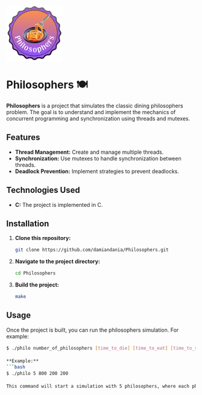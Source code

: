 <p>
<img src="https://github.com/damiandania/damiandania/blob/main/Pics/Philosophers.png"
    alt="Project pic" width="150" height="150"/>
</p>

# Philosophers 🍽️

**Philosophers** is a project that simulates the classic dining philosophers problem. The goal is to understand and implement the mechanics of concurrent programming and synchronization using threads and mutexes.

## Features

- **Thread Management:** Create and manage multiple threads.
- **Synchronization:** Use mutexes to handle synchronization between threads.
- **Deadlock Prevention:** Implement strategies to prevent deadlocks.

## Technologies Used

- **C:** The project is implemented in C.

## Installation

1. **Clone this repository:**
    ```bash
    git clone https://github.com/damiandania/Philosophers.git
    ```

2. **Navigate to the project directory:**
    ```bash
    cd Philosophers
    ```

3. **Build the project:**
    ```bash
    make
    ```

## Usage

Once the project is built, you can run the philosophers simulation. For example:

```bash
$ ./philo number_of_philosophers [time_to_die] [time_to_eat] [time_to_sleep] [number_of_times_each_philosopher_must_eat]

**Example:**
```bash
$ ./philo 5 800 200 200

This command will start a simulation with 5 philosophers, where each philosopher has 800ms to live without eating, takes 200ms to eat, and 200ms to sleep.
